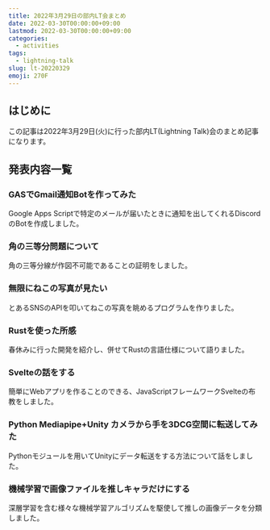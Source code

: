 ```yaml
---
title: 2022年3月29日の部内LT会まとめ
date: 2022-03-30T00:00:00+09:00
lastmod: 2022-03-30T00:00:00+09:00
categories:
  - activities
tags:
  - lightning-talk
slug: lt-20220329
emoji: 270F
---
```


## はじめに

この記事は2022年3月29日(火)に行った部内LT(Lightning Talk)会のまとめ記事になります。

## 発表内容一覧

### GASでGmail通知Botを作ってみた

Google Apps Scriptで特定のメールが届いたときに通知を出してくれるDiscordのBotを作成しました。

### 角の三等分問題について

角の三等分線が作図不可能であることの証明をしました。

### 無限にねこの写真が見たい

とあるSNSのAPIを叩いてねこの写真を眺めるプログラムを作りました。

### Rustを使った所感

春休みに行った開発を紹介し、併せてRustの言語仕様について語りました。

### Svelteの話をする

簡単にWebアプリを作ることのできる、JavaScriptフレームワークSvelteの布教をしました。

### Python Mediapipe+Unity カメラから手を3DCG空間に転送してみた

Pythonモジュールを用いてUnityにデータ転送をする方法について話をしました。

### 機械学習で画像ファイルを推しキャラだけにする

深層学習を含む様々な機械学習アルゴリズムを駆使して推しの画像データを分類しました。

